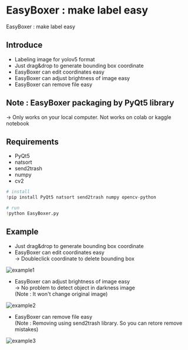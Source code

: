 # EasyBoxer : make label easy
EasyBoxer : make label easy
## Introduce
+ Labeling image for yolov5 format
+ Just drag&drop to generate bounding box coordinate
+ EasyBoxer can edit coordinates easy
+ EasyBoxer can adjust brightness of image easy
+ EasyBoxer can remove file easy

## Note : EasyBoxer packaging by PyQt5 library
-> Only works on your local computer. Not works on colab or kaggle notebook

## Requirements
+ PyQt5
+ natsort
+ send2trash
+ numpy
+ cv2

```python
# install
!pip install PyQt5 natsort send2trash numpy opencv-python

# run
!python EasyBoxer.py
```

## Example
+ Just drag&drop to generate bounding box coordinate
+ EasyBoxer can edit coordinates easy   
-> Doubleclick coordinate to delete bounding box

![example1](https://user-images.githubusercontent.com/86835527/165117363-b7668e1f-cc23-43f1-bc26-70706ab2d716.gif)

+ EasyBoxer can adjust brightness of image easy   
-> No problem to detect object in darkness image   
(Note : It won't change original image)

![example2](https://user-images.githubusercontent.com/86835527/165120220-36046d8c-f5c1-4ff9-9b6e-07a8625e1d57.gif)

+ EasyBoxer can remove file easy   
(Note : Removing using send2trash library. So you can retore remove mistakes)

![example3](https://user-images.githubusercontent.com/86835527/165121442-390b258d-ca0d-4618-8e24-29a130b1044f.gif)
